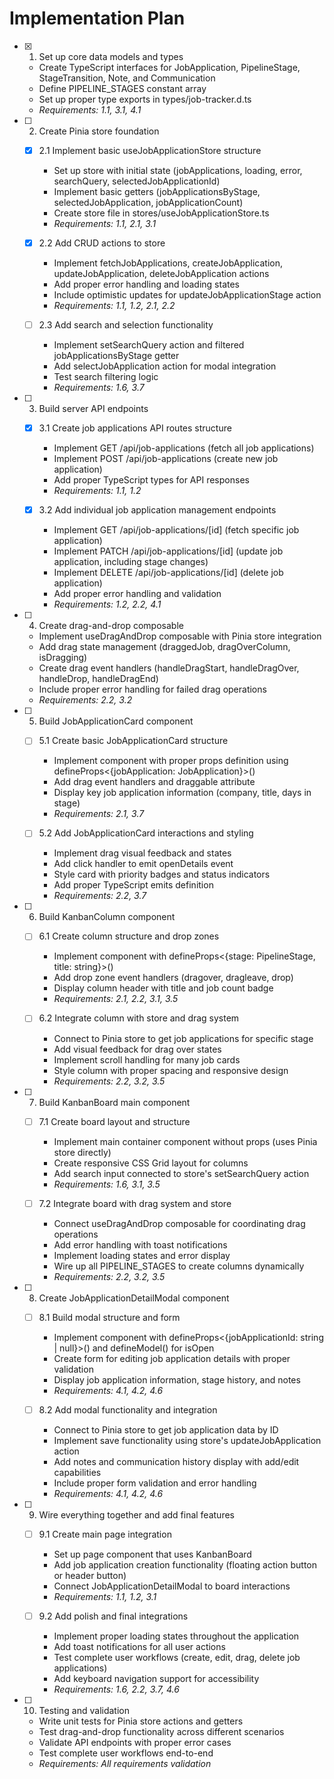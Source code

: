 # Implementation Plan

- [x] 1. Set up core data models and types

  - Create TypeScript interfaces for JobApplication, PipelineStage, StageTransition, Note, and Communication
  - Define PIPELINE_STAGES constant array
  - Set up proper type exports in types/job-tracker.d.ts
  - _Requirements: 1.1, 3.1, 4.1_

- [ ] 2. Create Pinia store foundation

  - [x] 2.1 Implement basic useJobApplicationStore structure

    - Set up store with initial state (jobApplications, loading, error, searchQuery, selectedJobApplicationId)
    - Implement basic getters (jobApplicationsByStage, selectedJobApplication, jobApplicationCount)
    - Create store file in stores/useJobApplicationStore.ts
    - _Requirements: 1.1, 2.1, 3.1_

  - [x] 2.2 Add CRUD actions to store

    - Implement fetchJobApplications, createJobApplication, updateJobApplication, deleteJobApplication actions
    - Add proper error handling and loading states
    - Include optimistic updates for updateJobApplicationStage action
    - _Requirements: 1.1, 1.2, 2.1, 2.2_

  - [ ] 2.3 Add search and selection functionality
    - Implement setSearchQuery action and filtered jobApplicationsByStage getter
    - Add selectJobApplication action for modal integration
    - Test search filtering logic
    - _Requirements: 1.6, 3.7_

- [ ] 3. Build server API endpoints

  - [x] 3.1 Create job applications API routes structure

    - Implement GET /api/job-applications (fetch all job applications)
    - Implement POST /api/job-applications (create new job application)
    - Add proper TypeScript types for API responses
    - _Requirements: 1.1, 1.2_

  - [x] 3.2 Add individual job application management endpoints
    - Implement GET /api/job-applications/[id] (fetch specific job application)
    - Implement PATCH /api/job-applications/[id] (update job application, including stage changes)
    - Implement DELETE /api/job-applications/[id] (delete job application)
    - Add proper error handling and validation
    - _Requirements: 1.2, 2.2, 4.1_

- [ ] 4. Create drag-and-drop composable

  - Implement useDragAndDrop composable with Pinia store integration
  - Add drag state management (draggedJob, dragOverColumn, isDragging)
  - Create drag event handlers (handleDragStart, handleDragOver, handleDrop, handleDragEnd)
  - Include proper error handling for failed drag operations
  - _Requirements: 2.2, 3.2_

- [ ] 5. Build JobApplicationCard component

  - [ ] 5.1 Create basic JobApplicationCard structure

    - Implement component with proper props definition using defineProps<{jobApplication: JobApplication}>()
    - Add drag event handlers and draggable attribute
    - Display key job application information (company, title, days in stage)
    - _Requirements: 2.1, 3.7_

  - [ ] 5.2 Add JobApplicationCard interactions and styling
    - Implement drag visual feedback and states
    - Add click handler to emit openDetails event
    - Style card with priority badges and status indicators
    - Add proper TypeScript emits definition
    - _Requirements: 2.2, 3.7_

- [ ] 6. Build KanbanColumn component

  - [ ] 6.1 Create column structure and drop zones

    - Implement component with defineProps<{stage: PipelineStage, title: string}>()
    - Add drop zone event handlers (dragover, dragleave, drop)
    - Display column header with title and job count badge
    - _Requirements: 2.1, 2.2, 3.1, 3.5_

  - [ ] 6.2 Integrate column with store and drag system
    - Connect to Pinia store to get job applications for specific stage
    - Add visual feedback for drag over states
    - Implement scroll handling for many job cards
    - Style column with proper spacing and responsive design
    - _Requirements: 2.2, 3.2, 3.5_

- [ ] 7. Build KanbanBoard main component

  - [ ] 7.1 Create board layout and structure

    - Implement main container component without props (uses Pinia store directly)
    - Create responsive CSS Grid layout for columns
    - Add search input connected to store's setSearchQuery action
    - _Requirements: 1.6, 3.1, 3.5_

  - [ ] 7.2 Integrate board with drag system and store
    - Connect useDragAndDrop composable for coordinating drag operations
    - Add error handling with toast notifications
    - Implement loading states and error display
    - Wire up all PIPELINE_STAGES to create columns dynamically
    - _Requirements: 2.2, 3.2, 3.5_

- [ ] 8. Create JobApplicationDetailModal component

  - [ ] 8.1 Build modal structure and form

    - Implement component with defineProps<{jobApplicationId: string | null}>() and defineModel<boolean>() for isOpen
    - Create form for editing job application details with proper validation
    - Display job application information, stage history, and notes
    - _Requirements: 4.1, 4.2, 4.6_

  - [ ] 8.2 Add modal functionality and integration
    - Connect to Pinia store to get job application data by ID
    - Implement save functionality using store's updateJobApplication action
    - Add notes and communication history display with add/edit capabilities
    - Include proper form validation and error handling
    - _Requirements: 4.1, 4.2, 4.6_

- [ ] 9. Wire everything together and add final features

  - [ ] 9.1 Create main page integration

    - Set up page component that uses KanbanBoard
    - Add job application creation functionality (floating action button or header button)
    - Connect JobApplicationDetailModal to board interactions
    - _Requirements: 1.1, 1.2, 3.1_

  - [ ] 9.2 Add polish and final integrations
    - Implement proper loading states throughout the application
    - Add toast notifications for all user actions
    - Test complete user workflows (create, edit, drag, delete job applications)
    - Add keyboard navigation support for accessibility
    - _Requirements: 1.6, 2.2, 3.7, 4.6_

- [ ] 10. Testing and validation
  - Write unit tests for Pinia store actions and getters
  - Test drag-and-drop functionality across different scenarios
  - Validate API endpoints with proper error cases
  - Test complete user workflows end-to-end
  - _Requirements: All requirements validation_
